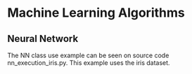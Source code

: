 # Machine Learning Algorithms

## Neural Network

The NN class use example can be seen on source code nn_execution_iris.py. This example uses the iris dataset.

